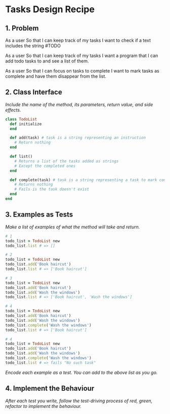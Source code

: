 # Tasks Design Recipe

## 1. Problem

As a user
So that I can keep track of my tasks
I want to check if a text includes the string #TODO

As a user
So that I can keep track of my tasks
I want a program that I can add todo tasks to and see a list of them.

As a user
So that I can focus on tasks to complete
I want to mark tasks as complete and have them disappear from the list.

## 2. Class Interface

_Include the name of the method, its parameters, return value, and side effects._

```ruby
class TodoList
  def initialize
  end

  def add(task) # task is a string representing an instruction
    # Return nothing
  end

  def list()
    # Returns a list of the tasks added as strings
    # Except the completed ones
  end

  def complete(task) # task is a string representing a task to mark complete
    # Returns nothing
    # Fails is the task doesn't exist
  end
end
```

## 3. Examples as Tests

_Make a list of examples of what the method will take and return._

```ruby
# 1
todo_list = TodoList new 
todo_list.list # => []

# 2
todo_list = TodoList new 
todo_list.add('Book haircut')
todo_list.list # => ['Book haircut']

# 3
todo_list = TodoList new 
todo_list.add('Book haircut')
todo_list.add('Wash the windows')
todo_list.list # => ['Book haircut', 'Wash the windows']

# 4
todo_list = TodoList new 
todo_list.add('Book haircut')
todo_list.add('Wash the windows')
todo_list.complete('Wash the windows')
todo_list.list # => ['Book haircut']

# 4
todo_list = TodoList new 
todo_list.add('Book haircut')
todo_list.add('Wash the windows')
todo_list.complete('Wash the windows')
todo_list.list # => fails "No such task"
```

_Encode each example as a test. You can add to the above list as you go._

## 4. Implement the Behaviour

_After each test you write, follow the test-driving process of red, green, refactor to implement the behaviour._
